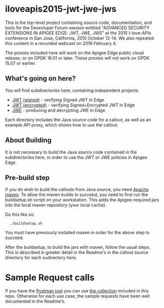 # iloveapis2015-jwt-jwe-jws

This is the top-level project containing source code, documentation, and tools for the Devevloper Forum session entitied "ADVANCED SECURITY EXTENSIONS IN APIGEE EDGE: JWT, JWE, JWS"
 at the 2015 I-love-APIs conference in San Jose, California, 2015 October 12-14.  We also repeated this content in a recorded webcast on 2016 February 4. 

The proxies included here will work on the Apigee Edge public cloud release, or on OPDK 16.01 or later. These proxies will not work on OPDK 15.07 or earlier. 


## What's going on here?

You will find subdirectories here, containing independent projects:

- [JWT (signed)](jwt_signed) - verifying Signed JWT in Edge
- [JWT (encrypted)](jwt_encrypted) - verifying Signed+Encrypted JWT in Edge
- [JWE](jwe) - producing and decrypting JWE in Edge


Each directory includes the Java source code for a callout, as well as an example API proxy, which shows how to use the callout. 

## About Building

It is not necessary to build the Java source code contained in the subdirectories here, in order to use the JWT or JWE policies in Apigee Edge.  


## Pre-build step

If you do wish to build the callouts from Java source, you need [Apache maven](https://maven.apache.org/).  To allow the maven builds to succeed, you need to first run the buildsetup.sh script on your workstation. This adds the Apigee-required jars into the local maven repository (your local cache). 

Do this like so: 

```
  ./buildsetup.sh
```

You must have previously installed maven in order for the above step to succeed.

After the buildsetup, to build the jars with maven, follow the usual
steps.  This is described in greater detail in the Readme's in the callout source
directory for each sudirectory here.


# Sample Request calls 

If you have the [Postman tool](https://www.getpostman.com/) you can use [the collection](Advanced-Security-JWT-JWE-JWS.json.postman_collection) included in this repo. 
Otherwise for each use case, the sample requests have been well documented in the Readme's.
